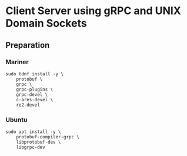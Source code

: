 # Client Server using gRPC and UNIX Domain Sockets

## Preparation

### Mariner

```
sudo tdnf install -y \
    protobuf \
    grpc \
    grpc-plugins \
    grpc-devel \
    c-ares-devel \
    re2-devel
```

### Ubuntu

```
sudo apt install -y \
    protobuf-compiler-grpc \
    libprotobuf-dev \
    libgrpc-dev
```

